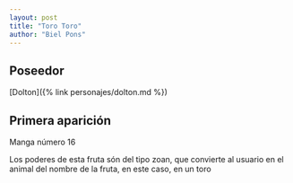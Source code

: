 ```yaml
---
layout: post
title: "Toro Toro"
author: "Biel Pons"
---
```


## Poseedor

[Dolton]({% link personajes/dolton.md %})

## Primera aparición

Manga número 16

Los poderes de esta fruta són del tipo zoan, que convierte al usuario en el animal del nombre de la fruta, en este caso, en un toro
